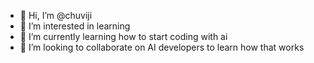 - 👋 Hi, I’m @chuviji
- 👀 I’m interested in learning
- 🌱 I’m currently learning how to start coding with ai
- 💞️ I’m looking to collaborate on AI developers to learn how that works


<!---
chuviji/chuviji is a ✨ special ✨ repository because its `README.md` (this file) appears on your GitHub profile.
You can click the Preview link to take a look at your changes.
--->
